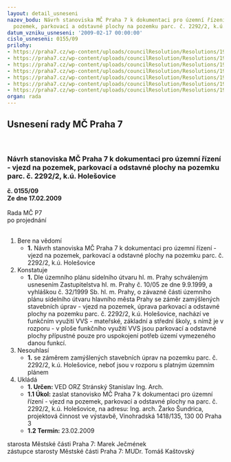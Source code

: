 ```yaml
---
layout: detail_usneseni
nazev_bodu: Návrh stanoviska MČ Praha 7 k dokumentaci pro územní řízení - vjezd na
  pozemek, parkovací a odstavné plochy na pozemku parc. č. 2292/2, k.ú. Holešovice
datum_vzniku_usneseni: '2009-02-17 00:00:00'
cislo_usneseni: 0155/09
prilohy:
- https://praha7.cz/wp-content/uploads/councilResolution/Resolutions/19260/10-vjezd_11.doc
- https://praha7.cz/wp-content/uploads/councilResolution/Resolutions/19260/10-vjezd_21.doc
- https://praha7.cz/wp-content/uploads/councilResolution/Resolutions/19260/10-vjezd_22.doc
- https://praha7.cz/wp-content/uploads/councilResolution/Resolutions/19260/10-vjezd_31.doc
- https://praha7.cz/wp-content/uploads/councilResolution/Resolutions/19260/10-vjezd_32.doc
- https://praha7.cz/wp-content/uploads/councilResolution/Resolutions/19260/10-vjezd_41.jpg
- https://praha7.cz/wp-content/uploads/councilResolution/Resolutions/19260/10-04_02_2009.doc
organ: rada
---
```

<div id="ucUsn_pList" class="usn">
	<span><h2>Usnesení rady MČ Praha 7 </h2>
<br></span><div class="standBody">
<span><h3>Návrh stanoviska MČ Praha 7 k dokumentaci pro územní řízení - vjezd na pozemek, parkovací a odstavné plochy na pozemku parc. č. 2292/2, k.ú. Holešovice</h3></span><div class="center">
		<strong>č. 0155/09</strong><br>
	</div>
<div class="center">
		<strong>Ze dne 17.02.2009</strong><br><br>
	</div>Rada MČ P7<br> po projednání<br><br><ol>
<li>Bere na vědomí<ul><li>
<strong>1.</strong> Návrh stanoviska MČ Praha 7 k dokumentaci pro územní řízení - vjezd na pozemek, parkovací a odstavné plochy na pozemku parc. č. 2292/2, k.ú. Holešovice</li></ul>
</li>
<li>Konstatuje<ul><li>
<strong>1.</strong> Dle územního plánu sídelního útvaru hl. m. Prahy schváleným usnesením Zastupitelstva hl. m. Prahy č. 10/05 ze dne 9.9.1999, a vyhláškou č. 32/1999 Sb. hl. m. Prahy, o závazné části územního plánu sídelního útvaru hlavního města Prahy se záměr zamýšlených stavebních úprav - vjezd na pozemek, úprava parkovací a odstavné plochy na pozemku parc. č. 2292/2, k.ú. Holešovice, nachází ve funkčním využití VVS - mateřské, základní a střední školy, s nímž je v rozporu - v ploše funkčního využití VVS jsou parkovací a odstavné plochy přípustné pouze pro uspokojení potřeb území vymezeného danou funkcí.</li></ul>
</li>
<li>Nesouhlasí<ul><li>
<strong>1.</strong> se záměrem zamýšlených stavebních úprav na pozemku parc. č. 2292/2, k.ú. Holešovice, neboť jsou v rozporu s platným územním plánem</li></ul>
</li>
<li>Ukládá<ul>
<li>
<strong>1. Určen: </strong>VED ORZ  Stránský  Stanislav Ing. Arch.</li>
<li>
<strong>1.1 Úkol: </strong>zaslat stanovisko MČ Praha 7 k dokumentaci pro územní řízení - vjezd na pozemek, parkovací a odstavné plochy na parc. č. 2292/2, k.ú. Holešovice, na adresu: Ing. arch. Žarko Šundrica, projektová činnost ve výstavbě, Vinohradská 1418/135, 130 00 Praha 3 </li>
<li>
<strong>1.2 Termín: </strong>23.02.2009</li>
</ul>
</li>
</ol>starosta Městské části Praha 7: Marek Ječmének<br>zástupce starosty Městské části Praha 7: MUDr. Tomáš Kaštovský 
</div>
</div>
